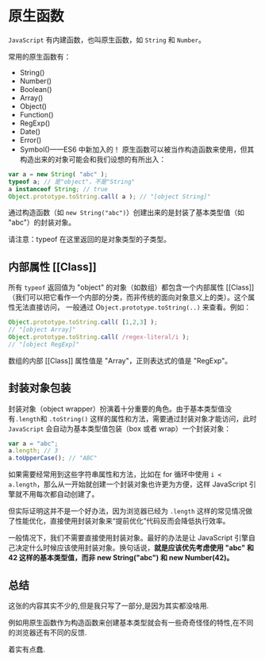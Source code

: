 # 原生函数
`JavaScript` 有内建函数，也叫原生函数，如 `String` 和 `Number`。

常用的原生函数有：
* String()
* Number()
* Boolean()
* Array()
* Object()
* Function()
* RegExp()
* Date()
* Error()
* Symbol()——ES6 中新加入的！
原生函数可以被当作构造函数来使用，但其构造出来的对象可能会和我们设想的有所出入：
```js
var a = new String( "abc" );
typeof a; // 是"object"，不是"String"
a instanceof String; // true
Object.prototype.toString.call( a ); // "[object String]"
```
通过构造函数（如 `new String("abc")`）创建出来的是封装了基本类型值（如 "abc"）的封装对象。

请注意：typeof 在这里返回的是对象类型的子类型。

## 内部属性 [[Class]]
所有 `typeof` 返回值为 "object" 的对象（如数组）都包含一个内部属性 [[Class]]（我们可以把它看作一个内部的分类，而非传统的面向对象意义上的类）。这个属性无法直接访问，
一般通过 O`bject.prototype.toString(..)` 来查看。例如：
```js
Object.prototype.toString.call( [1,2,3] );
// "[object Array]"
Object.prototype.toString.call( /regex-literal/i );
// "[object RegExp]"
```
数组的内部 [[Class]] 属性值是 "Array"，正则表达式的值是 "RegExp"。

## 封装对象包装
封装对象（object wrapper）扮演着十分重要的角色。由于基本类型值没有`.length`和 `.toString()` 这样的属性和方法，需要通过封装对象才能访问，此时`JavaScript` 会自动为基本类型值包装（box 或者 wrap）一个封装对象：
```js
var a = "abc";
a.length; // 3
a.toUpperCase(); // "ABC"
```
如果需要经常用到这些字符串属性和方法，比如在 for 循环中使用 `i < a.length`，那么从一开始就创建一个封装对象也许更为方便，这样 JavaScript 引擎就不用每次都自动创建了。

但实际证明这并不是一个好办法，因为浏览器已经为 `.length` 这样的常见情况做了性能优化，直接使用封装对象来“提前优化”代码反而会降低执行效率。

一般情况下，我们不需要直接使用封装对象。最好的办法是让 JavaScript 引擎自己决定什么时候应该使用封装对象。换句话说，**就是应该优先考虑使用 "abc" 和 42 这样的基本类型值，而非 new String("abc") 和 new Number(42)。**


## 总结 
这张的内容其实不少的,但是我只写了一部分,是因为其实都没啥用.  

例如用原生函数作为构造函数来创建基本类型就会有一些奇奇怪怪的特性,在不同的浏览器还有不同的反馈.

着实有点蠢.
